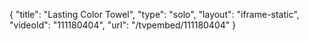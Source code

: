 {
    "title": "Lasting Color Towel",
    "type": "solo",
    "layout": "iframe-static",
    "videoId": "111180404",
    "url": "\/tvpembed\/111180404"
}